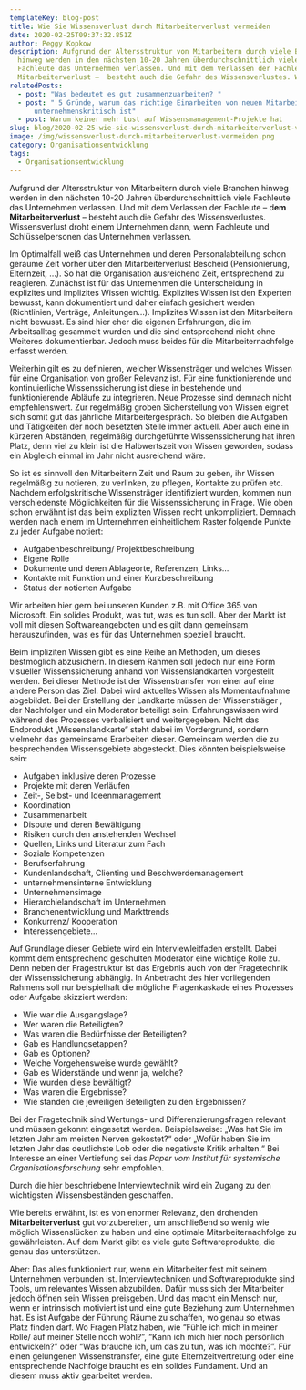 ```yaml
---
templateKey: blog-post
title: Wie Sie Wissensverlust durch Mitarbeiterverlust vermeiden
date: 2020-02-25T09:37:32.851Z
author: Peggy Kopkow
description: Aufgrund der Altersstruktur von Mitarbeitern durch viele Branchen
  hinweg werden in den nächsten 10-20 Jahren überdurchschnittlich viele
  Fachleute das Unternehmen verlassen. Und mit dem Verlassen der Fachleute – dem
  Mitarbeiterverlust –  besteht auch die Gefahr des Wissensverlustes. Wissensver
relatedPosts:
  - post: "Was bedeutet es gut zusammenzuarbeiten? "
  - post: " 5 Gründe, warum das richtige Einarbeiten von neuen Mitarbeitern
      unternehmenskritisch ist"
  - post: Warum keiner mehr Lust auf Wissensmanagement-Projekte hat
slug: blog/2020-02-25-wie-sie-wissensverlust-durch-mitarbeiterverlust-vermeiden
image: /img/wissensverlust-durch-mitarbeiterverlust-vermeiden.png
category: Organisationsentwicklung
tags:
  - Organisationsentwicklung
---
```

Aufgrund der Altersstruktur von Mitarbeitern durch viele Branchen hinweg werden in den nächsten 10-20 Jahren überdurchschnittlich viele Fachleute das Unternehmen verlassen. Und mit dem Verlassen der Fachleute – d**em Mitarbeiterverlust** –  besteht auch die Gefahr des Wissensverlustes. Wissensverlust droht einem Unternehmen dann, wenn Fachleute und Schlüsselpersonen das Unternehmen verlassen. 

Im Optimalfall weiß das Unternehmen und deren Personalabteilung schon geraume Zeit vorher über den Mitarbeiterverlust Bescheid (Pensionierung, Elternzeit, …). So hat die Organisation ausreichend Zeit, entsprechend zu reagieren.  Zunächst ist für das Unternehmen die Unterscheidung in explizites und implizites Wissen wichtig. Explizites Wissen ist den Experten bewusst, kann dokumentiert und daher einfach gesichert werden (Richtlinien, Verträge, Anleitungen…). Implizites Wissen ist den Mitarbeitern nicht bewusst. Es sind hier eher die eigenen Erfahrungen, die im Arbeitsalltag gesammelt wurden und die sind entsprechend nicht ohne Weiteres dokumentierbar. Jedoch muss beides für die Mitarbeiternachfolge erfasst werden. 

Weiterhin gilt es zu definieren, welcher Wissensträger und welches Wissen für eine Organisation von großer Relevanz ist. Für eine funktionierende und kontinuierliche Wissenssicherung ist diese in bestehende und funktionierende Abläufe zu integrieren. Neue Prozesse sind demnach nicht empfehlenswert. Zur regelmäßig groben Sicherstellung von Wissen eignet sich somit gut das jährliche Mitarbeitergespräch. So bleiben die Aufgaben und Tätigkeiten der noch besetzten Stelle immer aktuell. Aber auch eine in kürzeren Abständen, regelmäßig durchgeführte Wissenssicherung hat ihren Platz, denn viel zu klein ist die Halbwertszeit von Wissen geworden, sodass ein Abgleich einmal im Jahr nicht ausreichend wäre.

So ist es sinnvoll den Mitarbeitern Zeit und Raum zu geben, ihr Wissen regelmäßig zu notieren, zu verlinken, zu pflegen, Kontakte zu prüfen etc. Nachdem erfolgskritische Wissensträger identifiziert wurden, kommen nun verschiedenste Möglichkeiten für die Wissenssicherung in Frage. Wie oben schon erwähnt ist das beim expliziten Wissen recht unkompliziert. Demnach werden nach einem im Unternehmen einheitlichem Raster folgende Punkte zu jeder Aufgabe notiert:

* Aufgabenbeschreibung/ Projektbeschreibung
* Eigene Rolle
* Dokumente und deren Ablageorte, Referenzen, Links…
* Kontakte mit Funktion und einer Kurzbeschreibung
* Status der notierten Aufgabe

Wir arbeiten hier gern bei unseren Kunden z.B. mit Office 365 von Microsoft. Ein solides Produkt, was tut, was es tun soll. Aber der Markt ist voll mit diesen Softwareangeboten und es gilt dann gemeinsam herauszufinden, was es für das Unternehmen speziell braucht.

Beim impliziten Wissen gibt es eine Reihe an Methoden, um dieses bestmöglich abzusichern. In diesem Rahmen soll jedoch nur eine Form visueller Wissenssicherung anhand von Wissenslandkarten vorgestellt werden. Bei dieser Methode ist der Wissenstransfer von einer auf eine andere Person das Ziel. Dabei wird aktuelles Wissen als Momentaufnahme abgebildet. Bei der Erstellung der Landkarte müssen der Wissensträger , der Nachfolger und ein Moderator beteiligt sein. Erfahrungswissen wird während des Prozesses verbalisiert und weitergegeben. Nicht das Endprodukt „Wissenslandkarte“ steht dabei im Vordergrund, sondern vielmehr das gemeinsame Erarbeiten dieser. Gemeinsam werden die zu besprechenden Wissensgebiete abgesteckt. Dies könnten beispielsweise sein:

* Aufgaben inklusive deren Prozesse
* Projekte mit deren Verläufen
* Zeit-, Selbst- und Ideenmanagement
* Koordination
* Zusammenarbeit
* Dispute und deren Bewältigung
* Risiken durch den anstehenden Wechsel
* Quellen, Links und Literatur zum Fach
* Soziale Kompetenzen
* Berufserfahrung
* Kundenlandschaft, Clienting und Beschwerdemanagement
* unternehmensinterne Entwicklung
* Unternehmensimage
* Hierarchielandschaft im Unternehmen
* Branchenentwicklung und Markttrends
* Konkurrenz/ Kooperation
* Interessengebiete…

Auf Grundlage dieser Gebiete wird ein Interviewleitfaden erstellt. Dabei kommt dem entsprechend geschulten Moderator eine wichtige Rolle zu. Denn neben der Fragestruktur ist das Ergebnis auch von der Fragetechnik der Wissenssicherung abhängig. In Anbetracht des hier vorliegenden Rahmens soll nur beispielhaft die mögliche Fragenkaskade eines Prozesses oder Aufgabe skizziert werden:

* Wie war die Ausgangslage?
* Wer waren die Beteiligten?
* Was waren die Bedürfnisse der Beteiligten?
* Gab es Handlungsetappen?
* Gab es Optionen?
* Welche Vorgehensweise wurde gewählt?
* Gab es Widerstände und wenn ja, welche?
* Wie wurden diese bewältigt?
* Was waren die Ergebnisse?
* Wie standen die jeweiligen Beteiligten zu den Ergebnissen?

Bei der Fragetechnik sind Wertungs- und Differenzierungsfragen relevant und müssen gekonnt eingesetzt werden. Beispielsweise: „Was hat Sie im letzten Jahr am meisten Nerven gekostet?“ oder „Wofür haben Sie im letzten Jahr das deutlichste Lob oder die negativste Kritik erhalten.“ Bei Interesse an einer Vertiefung sei das _Paper vom Institut für systemische Organisationsforschung_ sehr empfohlen.

Durch die hier beschriebene Interviewtechnik wird ein Zugang zu den wichtigsten Wissensbeständen geschaffen. 

Wie bereits erwähnt, ist es von enormer Relevanz, den drohenden **Mitarbeiterverlust** gut vorzubereiten, um anschließend so wenig wie möglich Wissenslücken zu haben und eine optimale Mitarbeiternachfolge zu gewährleisten. Auf dem Markt gibt es viele gute Softwareprodukte, die genau das unterstützen.

Aber: Das alles funktioniert nur, wenn ein Mitarbeiter fest mit seinem Unternehmen verbunden ist. Interviewtechniken und Softwareprodukte sind Tools, um relevantes Wissen abzubilden. Dafür muss sich der Mitarbeiter jedoch öffnen sein Wissen preisgeben. Und das macht ein Mensch nur, wenn er intrinsisch motiviert ist und eine gute Beziehung zum Unternehmen hat. Es ist Aufgabe der Führung Räume zu schaffen, wo genau so etwas Platz finden darf. Wo Fragen Platz haben, wie “Fühle ich mich in meiner Rolle/ auf meiner Stelle noch wohl?”, “Kann ich mich hier noch persönlich entwickeln?” oder “Was brauche ich, um das zu tun, was ich möchte?”. Für einen gelungenen Wissenstransfer, eine gute Elternzeitvertretung oder eine entsprechende Nachfolge braucht es ein solides Fundament. Und an diesem muss aktiv gearbeitet werden.
